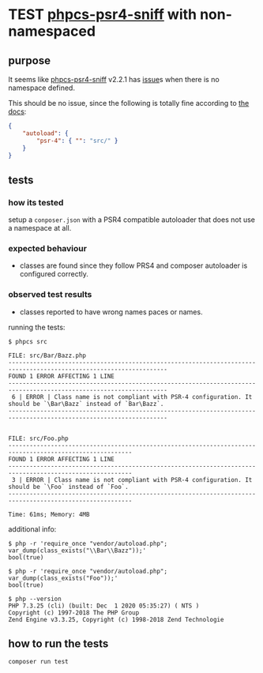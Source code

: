 # TEST [phpcs-psr4-sniff] with non-namespaced

## purpose
It seems like [phpcs-psr4-sniff] v2.2.1 has [issue]s
when there is no namespace defined.

This should be no issue, since the following is totally fine
according to [the docs](https://getcomposer.org/doc/04-schema.md#psr-4):
```json
{
    "autoload": {
        "psr-4": { "": "src/" }
    }
}
```

## tests

### how its tested

setup a `conposer.json` with a PSR4 compatible autoloader
that does not use a namespace at all.

### expected behaviour

* classes are found since they follow PRS4 and composer autoloader is configured correctly.

### observed test results

* classes reported to have wrong names paces or names.

running the tests:

```
$ phpcs src

FILE: src/Bar/Bazz.php
-------------------------------------------------------------------------------------------------------------------
FOUND 1 ERROR AFFECTING 1 LINE
-------------------------------------------------------------------------------------------------------------------
 6 | ERROR | Class name is not compliant with PSR-4 configuration. It should be `\Bar\Bazz` instead of `Bar\Bazz`.
-------------------------------------------------------------------------------------------------------------------


FILE: src/Foo.php
---------------------------------------------------------------------------------------------------------
FOUND 1 ERROR AFFECTING 1 LINE
---------------------------------------------------------------------------------------------------------
 3 | ERROR | Class name is not compliant with PSR-4 configuration. It should be `\Foo` instead of `Foo`.
---------------------------------------------------------------------------------------------------------

Time: 61ms; Memory: 4MB
```

additional info:

```
$ php -r 'require_once "vendor/autoload.php"; var_dump(class_exists("\\Bar\\Bazz"));'
bool(true)
```

```
$ php -r 'require_once "vendor/autoload.php"; var_dump(class_exists("Foo"));'
bool(true)
```

```
$ php --version
PHP 7.3.25 (cli) (built: Dec  1 2020 05:35:27) ( NTS )
Copyright (c) 1997-2018 The PHP Group
Zend Engine v3.3.25, Copyright (c) 1998-2018 Zend Technologie
```

## how to run the tests

```shell script
composer run test
```

[phpcs-psr4-sniff]: https://packagist.org/packages/suin/phpcs-psr4-sniff
[issue]: https://github.com/suin/php/issues/4
